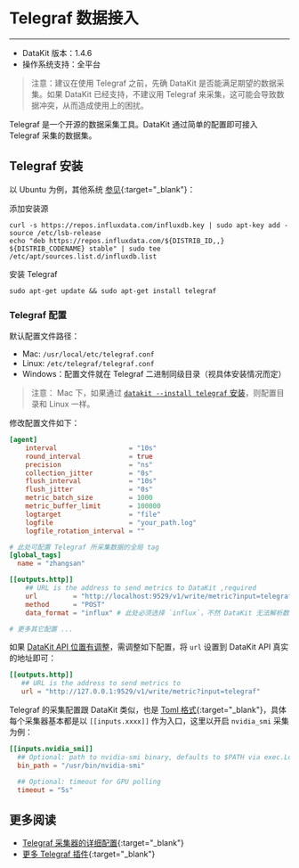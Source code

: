 
# Telegraf 数据接入
---

- DataKit 版本：1.4.6
- 操作系统支持：全平台

> 注意：建议在使用 Telegraf 之前，先确 DataKit 是否能满足期望的数据采集。如果 DataKit 已经支持，不建议用 Telegraf 来采集，这可能会导致数据冲突，从而造成使用上的困扰。

Telegraf 是一个开源的数据采集工具。DataKit 通过简单的配置即可接入 Telegraf 采集的数据集。

## Telegraf 安装

以 Ubuntu 为例，其他系统 [参见](https://docs.influxdata.com/telegraf/v1.18/introduction/installation/){:target="_blank"}：

添加安装源

```shell
curl -s https://repos.influxdata.com/influxdb.key | sudo apt-key add -
source /etc/lsb-release
echo "deb https://repos.influxdata.com/${DISTRIB_ID,,} ${DISTRIB_CODENAME} stable" | sudo tee /etc/apt/sources.list.d/influxdb.list
```

安装 Telegraf

```shell
sudo apt-get update && sudo apt-get install telegraf
```

### Telegraf 配置

默认配置文件路径：

- Mac: `/usr/local/etc/telegraf.conf`
- Linux: `/etc/telegraf/telegraf.conf`
- Windows：配置文件就在 Telegraf 二进制同级目录（视具体安装情况而定）

> 注意： Mac 下，如果通过 [`datakit --install telegraf` 安装](datakit-tools-how-to#extras)，则配置目录和 Linux 一样。

修改配置文件如下：

```toml
[agent]
    interval                  = "10s"
    round_interval            = true
    precision                 = "ns"
    collection_jitter         = "0s"
    flush_interval            = "10s"
    flush_jitter              = "0s"
    metric_batch_size         = 1000
    metric_buffer_limit       = 100000
    logtarget                 = "file"
    logfile                   = "your_path.log"
    logfile_rotation_interval = ""

# 此处可配置 Telegraf 所采集数据的全局 tag
[global_tags]
  name = "zhangsan"

[[outputs.http]]
    ## URL is the address to send metrics to DataKit ,required
    url         = "http://localhost:9529/v1/write/metric?input=telegraf"
    method      = "POST"
    data_format = "influx" # 此处必须选择 `influx`，不然 DataKit 无法解析数据

# 更多其它配置 ...
```

如果 [DataKit API 位置有调整](datakit-conf#config-http-server)，需调整如下配置，将 `url` 设置到 DataKit API 真实的地址即可：

```toml
[[outputs.http]]
   ## URL is the address to send metrics to
   url = "http://127.0.0.1:9529/v1/write/metric?input=telegraf"
```

Telegraf 的采集配置跟 DataKit 类似，也是 [Toml 格式](https://toml.io/cn){:target="_blank"}，具体每个采集器基本都是以 `[[inputs.xxxx]]` 作为入口，这里以开启 `nvidia_smi` 采集为例：

```toml
[[inputs.nvidia_smi]]
  ## Optional: path to nvidia-smi binary, defaults to $PATH via exec.LookPath
  bin_path = "/usr/bin/nvidia-smi"

  ## Optional: timeout for GPU polling
  timeout = "5s"
```

## 更多阅读

- [Telegraf 采集器的详细配置](https://docs.influxdata.com/telegraf){:target="_blank"}
- [更多 Telegraf 插件](https://github.com/influxdata/telegraf#input-plugins){:target="_blank"}
